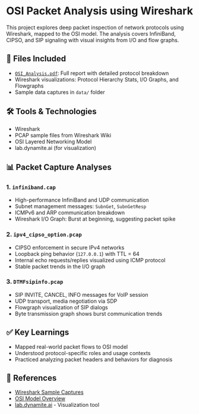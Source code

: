 # OSI Packet Analysis using Wireshark

This project explores deep packet inspection of network protocols using Wireshark, mapped to the OSI model. The analysis covers InfiniBand, CIPSO, and SIP signaling with visual insights from I/O and flow graphs.

## 📁 Files Included
- [`OSI_Analysis.pdf`](report/OSI_Analysis.pdf): Full report with detailed protocol breakdown
- Wireshark visualizations: Protocol Hierarchy Stats, I/O Graphs, and Flowgraphs
- Sample data captures in `data/` folder

## 🛠️ Tools & Technologies
- Wireshark
- PCAP sample files from Wireshark Wiki
- OSI Layered Networking Model
- lab.dynamite.ai (for visualization)

## 📊 Packet Capture Analyses

### 1. `infiniband.cap`
- High-performance InfiniBand and UDP communication
- Subnet management messages: `SubnGet`, `SubnGetResp`
- ICMPv6 and ARP communication breakdown
- Wireshark I/O Graph: Burst at beginning, suggesting packet spike

### 2. `ipv4_cipso_option.pcap`
- CIPSO enforcement in secure IPv4 networks
- Loopback ping behavior (`127.0.0.1`) with TTL = 64
- Internal echo requests/replies visualized using ICMP protocol
- Stable packet trends in the I/O graph

### 3. `DTMFsipinfo.pcap`
- SIP INVITE, CANCEL, INFO messages for VoIP session
- UDP transport, media negotiation via SDP
- Flowgraph visualization of SIP dialogs
- Byte transmission graph shows burst communication trends

## ✅ Key Learnings
- Mapped real-world packet flows to OSI model
- Understood protocol-specific roles and usage contexts
- Practiced analyzing packet headers and behaviors for diagnosis

## 📎 References
- [Wireshark Sample Captures](https://wiki.wireshark.org/SampleCaptures)
- [OSI Model Overview](https://en.wikipedia.org/wiki/OSI_model)
- [lab.dynamite.ai](https://lab.dynamite.ai/) - Visualization tool

